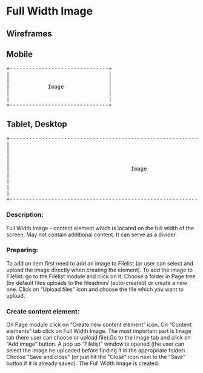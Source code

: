 # **Full Width Image**

## Wireframes

## Mobile


<pre>
+-------------------------------+
|                               |
|                               |
|            Image              |
|                               |
|                               |
+-------------------------------+
</pre>


## Tablet, Desktop
<pre>
+--------------------------------------------------------------------------------+
|                                                                                |
|                                                                                |
|                                                                                |
|                                                                                |
|                                      Image                                     |
|                                                                                |
|                                                                                |
|                                                                                |
|                                                                                |
+--------------------------------------------------------------------------------+
</pre>
 
### Description: 
Full Width Image - content element which is located on the full width of the screen. May not contain additional content. It can serve as a divider.

### Preparing: 
To add an item first need to add an image to Filelist (or user can select and upload the image directly when creating the element).
To add the image to Filelist: go to the Filelist module and click on it. Choose a folder in Page tree (by default files uploads to the fileadmin/ (auto-created) or create a new one. Click on “Upload files” icon and choose the file which you want to upload. 

### Create content element: 
On Page module click on “Create new content element” icon. On “Content elements” tab click on Full Width Image. The most important part is Image tab (here user can choose or upload file).Go to the Image tab and click on “Add image” button. A pop up “Filelist” window is opened (the user can select the image he uploaded before finding it in the appropriate folder). Choose "Save and close" (or just hit the "Close" icon next to the "Save" button if it is already saved). The Full Width Image is created. 
